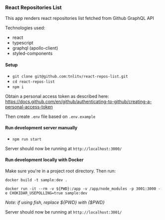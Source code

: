 ### React Repositories List

This app renders react repositories list fetched from Github GraphQL API

Technologies used:
- react
- typescript
- graphql (apollo-client)
- styled-components

#### Setup
- `git clone git@github.com:tnlitv/react-repos-list.git`
- `cd react-repos-list`
- `npm i`

Obtain a personal access token as described here: https://docs.github.com/en/github/authenticating-to-github/creating-a-personal-access-token

Then create `.env` file based on `.env.example` 

#### Run development server manually
- `npm run start`

Server should now be running at `http://localhost:3000/`

#### Run development locally with Docker
Make sure you're in a project root directory. Then run:

`docker build -t sample:dev .`

`docker run -it --rm -v ${PWD}:/app -v /app/node_modules -p 3001:3000 -e CHOKIDAR_USEPOLLING=true sample:dev`

_Note: if using fish, replace ${PWD} with {$PWD}_

Server should now be running at `http://localhost:3001/`